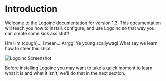 # Introduction

Welcome to the Logoinc documentation for version 1.3. This documentation will teach you how to install, configure, and use Logoinc so that way you can create some kick ass stuff!

Hm Hm \(cough\)… I mean… Arrgg! Ye young scallywag! What say we learn how to steer this ship!

![Logoinc Screenshot](https://s3.amazonaws.com/thecontrolgroup/-screenshot.png)

Before installing Logoinc you may want to take a quick moment to learn what it is and what it isn't, we'll do that in the next section.

